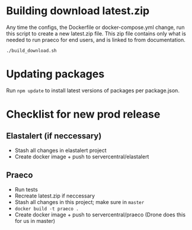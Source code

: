 # Building download latest.zip

Any time the configs, the Dockerfile or docker-compose.yml change, run this script to create a new latest.zip file.
This zip file contains only what is needed to run praeco for end users, and is linked to from documentation.

`./build_download.sh`

# Updating packages

Run `npm update` to install latest versions of packages per package.json.

# Checklist for new prod release

## Elastalert (if neccessary)

- Stash all changes in elastalert project
- Create docker image + push to servercentral/elastalert

## Praeco

- Run tests
- Recreate latest.zip if neccessary
- Stash all changes in this project; make sure in `master`
- `docker build -t praeco .`
- Create docker image + push to servercentral/praeco (Drone does this for us in master)
